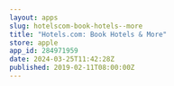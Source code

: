 ```yaml
---
layout: apps
slug: hotelscom-book-hotels--more
title: "Hotels.com: Book Hotels & More"
store: apple
app_id: 284971959
date: 2024-03-25T11:42:28Z
published: 2019-02-11T08:00:00Z
---
```

